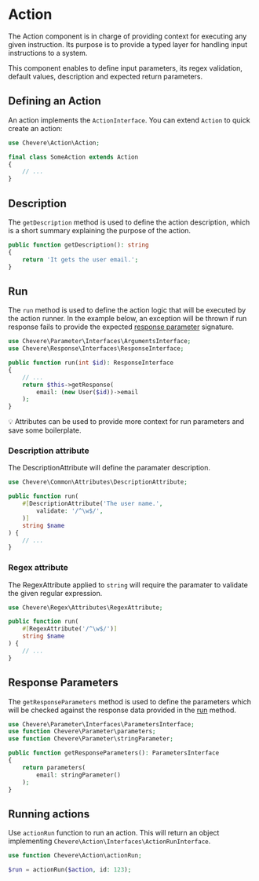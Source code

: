 # Action

The Action component is in charge of providing context for executing any given instruction. Its purpose is to provide a typed layer for handling input instructions to a system.

This component enables to define input parameters, its regex validation, default values, description and expected return parameters.

## Defining an Action

An action implements the `ActionInterface`. You can extend `Action` to quick create an action:

```php
use Chevere\Action\Action;

final class SomeAction extends Action
{
    // ...
}
```

## Description

The `getDescription` method is used to define the action description, which is a short summary explaining the purpose of the action.

```php
public function getDescription(): string
{
    return 'It gets the user email.';
}
```

## Run

The `run` method is used to define the action logic that will be executed by the action runner. In the example below, an exception will be thrown if run response fails to provide the expected [response parameter](#response-parameters) signature.

```php
use Chevere\Parameter\Interfaces\ArgumentsInterface;
use Chevere\Response\Interfaces\ResponseInterface;

public function run(int $id): ResponseInterface
{
    // ...
    return $this->getResponse(
        email: (new User($id))->email
    );
}
```

💡 Attributes can be used to provide more context for run parameters and save some boilerplate.

### Description attribute

The DescriptionAttribute will define the paramater description.

```php
use Chevere\Common\Attributes\DescriptionAttribute;

public function run(
    #[DescriptionAttribute('The user name.',
        validate: '/^\w$/',
    )]
    string $name
) {
    // ...
}
```

### Regex attribute

The RegexAttribute applied to `string` will require the paramater to validate the given regular expression.

```php
use Chevere\Regex\Attributes\RegexAttribute;

public function run(
    #[RegexAttribute('/^\w$/')]
    string $name
) {
    // ...
}
```

## Response Parameters

The `getResponseParameters` method is used to define the  parameters which will be checked against the response data provided in the [run](#run) method.

```php
use Chevere\Parameter\Interfaces\ParametersInterface;
use function Chevere\Parameter\parameters;
use function Chevere\Parameter\stringParameter;

public function getResponseParameters(): ParametersInterface
{
    return parameters(
        email: stringParameter()
    );
}
```

## Running actions

Use `actionRun` function to run an action. This will return an object implementing `Chevere\Action\Interfaces\ActionRunInterface`.

```php
use function Chevere\Action\actionRun;

$run = actionRun($action, id: 123);
```

